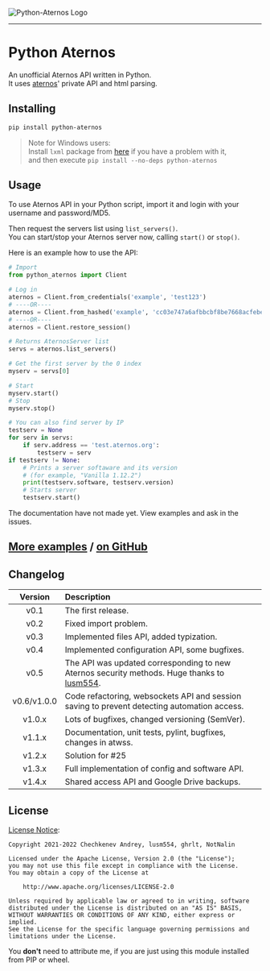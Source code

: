![Python-Aternos Logo](https://i.ibb.co/3RXcXJ1/aternos-400.png)
***
# Python Aternos
An unofficial Aternos API written in Python.  
It uses [aternos](https://aternos.org/)' private API and html parsing.

## Installing
```bash
pip install python-aternos
```
> Note for Windows users:  
Install `lxml` package from [here](https://www.lfd.uci.edu/~gohlke/pythonlibs/#lxml) if you have a problem with it,  
and then execute `pip install --no-deps python-aternos`

## Usage
To use Aternos API in your Python script, import it
and login with your username and password/MD5.

Then request the servers list using `list_servers()`.  
You can start/stop your Aternos server now, calling `start()` or `stop()`.

Here is an example how to use the API:
```python
# Import
from python_aternos import Client

# Log in
aternos = Client.from_credentials('example', 'test123')
# ----OR----
aternos = Client.from_hashed('example', 'cc03e747a6afbbcbf8be7668acfebee5')
# ----OR----
aternos = Client.restore_session()

# Returns AternosServer list
servs = aternos.list_servers()

# Get the first server by the 0 index
myserv = servs[0]

# Start
myserv.start()
# Stop
myserv.stop()

# You can also find server by IP
testserv = None
for serv in servs:
    if serv.address == 'test.aternos.org':
        testserv = serv
if testserv != None:
    # Prints a server softaware and its version
    # (for example, "Vanilla 1.12.2")
    print(testserv.software, testserv.version)
    # Starts server
    testserv.start()
```
The documentation have not made yet. View examples and ask in the issues.

## [More examples](https://codeberg.org/DarkCat09/python-aternos/src/branch/main/examples) / [on GitHub](https://github.com/DarkCat09/python-aternos/tree/main/examples)

## Changelog
|Version|Description|
|:-----:|:-----------|
|v0.1|The first release.|
|v0.2|Fixed import problem.|
|v0.3|Implemented files API, added typization.|
|v0.4|Implemented configuration API, some bugfixes.|
|v0.5|The API was updated corresponding to new Aternos security methods. Huge thanks to [lusm554](https://github.com/lusm554).|
|v0.6/v1.0.0|Code refactoring, websockets API and session saving to prevent detecting automation access.|
|v1.0.x|Lots of bugfixes, changed versioning (SemVer).|
|v1.1.x|Documentation, unit tests, pylint, bugfixes, changes in atwss.|
|v1.2.x|Solution for #25|
|v1.3.x|Full implementation of config and software API.|
|v1.4.x|Shared access API and Google Drive backups.|

## License
[License Notice](NOTICE):
```
Copyright 2021-2022 Chechkenev Andrey, lusm554, ghrlt, NotNalin

Licensed under the Apache License, Version 2.0 (the "License");
you may not use this file except in compliance with the License.
You may obtain a copy of the License at

    http://www.apache.org/licenses/LICENSE-2.0

Unless required by applicable law or agreed to in writing, software
distributed under the License is distributed on an "AS IS" BASIS,
WITHOUT WARRANTIES OR CONDITIONS OF ANY KIND, either express or implied.
See the License for the specific language governing permissions and
limitations under the License.
```
You **don't** need to attribute me, if you are just using this module installed from PIP or wheel.
